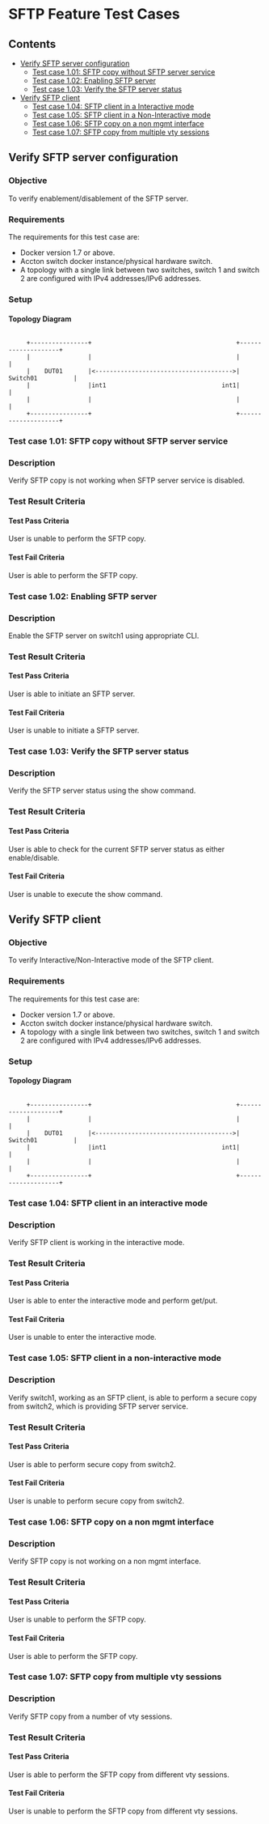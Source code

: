 # SFTP Feature Test Cases

## Contents
- [Verify SFTP server configuration](#verify-sftp-server-configuration)
	- [Test case 1.01: SFTP copy without SFTP server service](#test-case-101-sftp-copy-without-sftp-server-service)
	- [Test case 1.02: Enabling SFTP server](#test-case-102-enabling-sftp-server)
	- [Test case 1.03: Verify the SFTP server status](#test-case-103-verify-the-sftp-server-status)
- [Verify SFTP client](#verify-sftp-client)
	- [Test case 1.04:  SFTP client in a Interactive mode](#test-case-104-sftp-client-in-a-interactive-mode)
	- [Test case 1.05: SFTP client in a Non-Interactive mode](#test-case-105-sftp-client-in-a-non-interactive-mode)
	- [Test case 1.06: SFTP copy on a non mgmt interface](#test-case-106-sftp-copy-on-a-non-mgmt-interface)
	- [Test case 1.07: SFTP copy from multiple vty sessions](#test-case-107-sftp-copy-from-multiple-vty-sessions)

## Verify SFTP server configuration
### Objective
To verify enablement/disablement of the SFTP server.
### Requirements
The requirements for this test case are:
 - Docker version 1.7 or above.
 - Accton switch docker instance/physical hardware switch.
 - A topology with a single link between two switches, switch 1 and switch 2 are configured with IPv4 addresses/IPv6 addresses.

### Setup
#### Topology Diagram
```ditaa

     +----------------+                                        +--------------------+
     |                |                                        |                    |
     |    DUT01       |<-------------------------------------->|  Switch01          |
     |                |int1                                int1|                    |
     |                |                                        |                    |
     +----------------+                                        +--------------------+
```

### Test case 1.01: SFTP copy without SFTP server service
### Description
Verify SFTP copy is not working when SFTP server service is disabled.
### Test Result Criteria
#### Test Pass Criteria
User is unable to perform the SFTP copy.
#### Test Fail Criteria
User is able to perform the SFTP copy.

### Test case 1.02: Enabling SFTP server
### Description
Enable the SFTP server on switch1 using appropriate CLI.
### Test Result Criteria
#### Test Pass Criteria
User is able to initiate an SFTP server.
#### Test Fail Criteria
User is unable to initiate a SFTP server.

### Test case 1.03: Verify the SFTP server status
### Description
Verify the SFTP server status using the show command.
### Test Result Criteria
#### Test Pass Criteria
User is able to check for the current SFTP server status as either enable/disable.
#### Test Fail Criteria
User is unable to execute the show command.

## Verify SFTP client
### Objective
To verify Interactive/Non-Interactive mode of the SFTP client.
### Requirements
The requirements for this test case are:
 - Docker version 1.7 or above.
 - Accton switch docker instance/physical hardware switch.
 - A topology with a single link between two switches, switch 1 and switch 2 are configured with IPv4 addresses/IPv6 addresses.

### Setup
#### Topology Diagram
```ditaa

     +----------------+                                        +--------------------+
     |                |                                        |                    |
     |    DUT01       |<-------------------------------------->|  Switch01          |
     |                |int1                                int1|                    |
     |                |                                        |                    |
     +----------------+                                        +--------------------+
```

### Test case 1.04:  SFTP client in an interactive mode
### Description
Verify SFTP client is working in the interactive mode.
### Test Result Criteria
#### Test Pass Criteria
User is able to enter the interactive mode and perform get/put.
#### Test Fail Criteria
User is unable to enter the interactive mode.

### Test case 1.05: SFTP client in a non-interactive mode
### Description
Verify switch1, working as an SFTP client, is able to perform a secure copy
from switch2, which is providing SFTP server service.
### Test Result Criteria
#### Test Pass Criteria
User is able to perform secure copy from switch2.
#### Test Fail Criteria
User is unable to perform secure copy from switch2.

### Test case 1.06: SFTP copy on a non mgmt interface
### Description
Verify SFTP copy is not working on a non mgmt interface.
### Test Result Criteria
#### Test Pass Criteria
User is unable to perform the SFTP copy.
#### Test Fail Criteria
User is able to perform the SFTP copy.

### Test case 1.07: SFTP copy from multiple vty sessions
### Description
Verify SFTP copy from a number of vty sessions.
### Test Result Criteria
#### Test Pass Criteria
User is able to perform the SFTP copy from different vty sessions.
#### Test Fail Criteria
User is unable to perform the SFTP copy from different vty sessions.